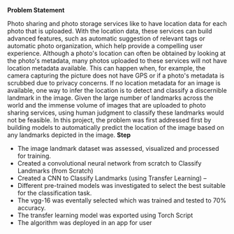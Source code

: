 **Problem Statement**

Photo sharing and photo storage services like to have location data for each photo that is uploaded. With the location data, these services can build advanced features, such as automatic suggestion of relevant tags or automatic photo organization, which help provide a compelling user experience. Although a photo's location can often be obtained by looking at the photo's metadata, many photos uploaded to these services will not have location metadata available. This can happen when, for example, the camera capturing the picture does not have GPS or if a photo's metadata is scrubbed due to privacy concerns.
If no location metadata for an image is available, one way to infer the location is to detect and classify a discernible landmark in the image. Given the large number of landmarks across the world and the immense volume of images that are uploaded to photo sharing services, using human judgment to classify these landmarks would not be feasible.
In this project, the problem was first addressed first by building models to automatically predict the location of the image based on any landmarks depicted in the image.
**Step**
- The image landmark dataset was assessed, visualized and processed for training. 
- Created a convolutional neural network from scratch to Classify Landmarks (from Scratch) 
- Created a CNN to Classify Landmarks (using Transfer Learning) – 
- Different pre-trained models was investigated to select the best suitable for the classification task. 
- The vgg-16 was eventally selected which was trained and tested to 70% accuracy.
- The transfer learning model was exported using Torch Script
- The algorithm was deployed in an app for user  

